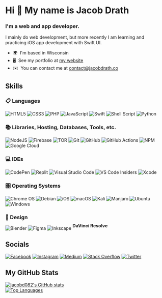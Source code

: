 # Hi 👋 My name is Jacob Drath
### I'm a web and app developer.  
I mainly do web development, but more recently I am learning and practicing iOS app development with Swift UI. 
* 🌍  I'm based in Wisconsin 
* 🖥️  See my portfolio at [my website](http://jacobdrath.co) 
* ✉️  You can contact me at [contact@jacobdrath.co](mailto:contact@jacobdrath.co)

## Skills
### 📋 Languages
![HTML5](https://img.shields.io/badge/html5-%23E34F26.svg?style=for-the-badge&logo=html5&logoColor=white) ![CSS3](https://img.shields.io/badge/css3-%231572B6.svg?style=for-the-badge&logo=css3&logoColor=white) ![PHP](https://img.shields.io/badge/php-%23777BB4.svg?style=for-the-badge&logo=php&logoColor=white) ![JavaScript](https://img.shields.io/badge/javascript-%23323330.svg?style=for-the-badge&logo=javascript&logoColor=%23F7DF1E) ![Swift](https://img.shields.io/badge/swift-F54A2A?style=for-the-badge&logo=swift&logoColor=white) ![Shell Script](https://img.shields.io/badge/shell_script-%23121011.svg?style=for-the-badge&logo=gnu-bash&logoColor=white) ![Python](https://img.shields.io/badge/python-3670A0?style=for-the-badge&logo=python&logoColor=ffdd54)
### 📚 Libraries, Hosting, Databases, Tools, etc.
![NodeJS](https://img.shields.io/badge/node.js-6DA55F?style=for-the-badge&logo=node.js&logoColor=white) ![Firebase](https://img.shields.io/badge/Firebase-039BE5?style=for-the-badge&logo=Firebase&logoColor=white) ![TOR](https://img.shields.io/badge/tor-%237E4798.svg?style=for-the-badge&logo=tor-project&logoColor=white) ![Git](https://img.shields.io/badge/git-%23F05033.svg?style=for-the-badge&logo=git&logoColor=white) ![GitHub](https://img.shields.io/badge/github-%23121011.svg?style=for-the-badge&logo=github&logoColor=white) ![GitHub Actions](https://img.shields.io/badge/github%20actions-%232671E5.svg?style=for-the-badge&logo=githubactions&logoColor=white) ![NPM](https://img.shields.io/badge/NPM-%23000000.svg?style=for-the-badge&logo=npm&logoColor=white) ![Google Cloud](https://img.shields.io/badge/GoogleCloud-%234285F4.svg?style=for-the-badge&logo=google-cloud&logoColor=white)
### 💻 IDEs
![CodePen](https://img.shields.io/badge/CodePen-white?style=for-the-badge&logo=codepen&logoColor=black) ![Replit](https://img.shields.io/badge/Replit-DD1200?style=for-the-badge&logo=Replit&logoColor=white) ![Visual Studio Code](https://img.shields.io/badge/Visual%20Studio%20Code-0078d7.svg?style=for-the-badge&logo=visual-studio-code&logoColor=white) ![VS Code Insiders](https://img.shields.io/badge/VS%20Code%20Insiders-35b393.svg?style=for-the-badge&logo=visual-studio-code&logoColor=white) ![Xcode](https://img.shields.io/badge/Xcode-007ACC?style=for-the-badge&logo=Xcode&logoColor=white) 
### 🎛️ Operating Systems
![Chrome OS](https://img.shields.io/badge/chrome%20os-3d89fc?style=for-the-badge&logo=google%20chrome&logoColor=white) ![Debian](https://img.shields.io/badge/Debian-D70A53?style=for-the-badge&logo=debian&logoColor=white) ![iOS](https://img.shields.io/badge/iOS-000000?style=for-the-badge&logo=ios&logoColor=white) ![macOS](https://img.shields.io/badge/mac%20os-000000?style=for-the-badge&logo=macos&logoColor=F0F0F0) ![Kali](https://img.shields.io/badge/Kali-268BEE?style=for-the-badge&logo=kalilinux&logoColor=white) ![Manjaro](https://img.shields.io/badge/Manjaro-35BF5C?style=for-the-badge&logo=Manjaro&logoColor=white) ![Ubuntu](https://img.shields.io/badge/Ubuntu-E95420?style=for-the-badge&logo=ubuntu&logoColor=white) ![Windows](https://img.shields.io/badge/Windows-0078D6?style=for-the-badge&logo=windows&logoColor=white) 
### 🎨 Design
![Blender](https://img.shields.io/badge/blender-%23F5792A.svg?style=for-the-badge&logo=blender&logoColor=white) ![Figma](https://img.shields.io/badge/figma-%23F24E1E.svg?style=for-the-badge&logo=figma&logoColor=white) ![Inkscape](https://img.shields.io/badge/Inkscape-e0e0e0?style=for-the-badge&logo=inkscape&logoColor=080A13) <b style="position: relative;top: -8px;">DaVinci Resolve</b>

## Socials
[![Facebook](https://img.shields.io/badge/Facebook-%231877F2.svg?style=for-the-badge&logo=Facebook&logoColor=white&label=jacobdrath&labelColor=2d57ad)](https://www.facebook.com/jacobdrath/) [![Instagram](https://img.shields.io/badge/Instagram-%23E4405F.svg?style=for-the-badge&logo=Instagram&logoColor=white&label=jacob_d082&labelColor=C13584)](http://www.instagram.com/jacob_d082/) [![Medium](https://img.shields.io/badge/Medium-12100E?style=for-the-badge&logo=medium&logoColor=white)](http://www.medium.com/@jacobd082) [![Stack Overflow](https://img.shields.io/badge/-Stackoverflow-FE7A16?style=for-the-badge&logo=stack-overflow&logoColor=white)](https://www.stackoverflow.com/users/18673158/jacob) [![Twitter](https://img.shields.io/badge/Twitter-%231DA1F2.svg?style=for-the-badge&logo=Twitter&logoColor=white&label=jacobd082&labelColor=0c7dc2)](https://www.twitter.com/Jacobd082)


## My GitHub Stats

<a href="http://www.github.com/jacobd082"><img src="https://github-readme-stats.vercel.app/api?username=jacobd082&show_icons=true&hide=stars,contribs&count_private=true&title_color=0891b2&text_color=ffffff&icon_color=0891b2&bg_color=1c1917&hide_border=true&show_icons=true" alt="jacobd082's GitHub stats" /></a><br>
<a href="https://github.com/jacobd082" align="left"><img src="https://github-readme-stats.vercel.app/api/top-langs/?username=jacobd082&langs_count=10&title_color=0891b2&text_color=ffffff&icon_color=0891b2&bg_color=1c1917&hide_border=true&locale=en&custom_title=Top%20%Languages" alt="Top Languages" /></a>
